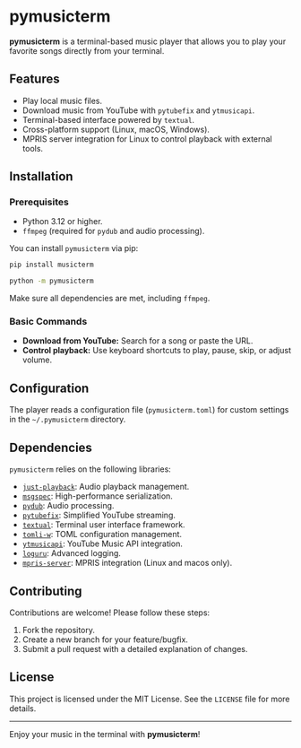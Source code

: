 # pymusicterm

**pymusicterm** is a terminal-based music player that allows you to play your favorite songs directly from your terminal. 

## Features

- Play local music files.
- Download music from YouTube with `pytubefix` and `ytmusicapi`.
- Terminal-based interface powered by `textual`.
- Cross-platform support (Linux, macOS, Windows).
- MPRIS server integration for Linux to control playback with external tools.

## Installation

### Prerequisites
- Python 3.12 or higher.
- `ffmpeg` (required for `pydub` and audio processing).

You can install `pymusicterm` via pip:

```bash
pip install musicterm
```

```bash
python -m pymusicterm
```

Make sure all dependencies are met, including `ffmpeg`.


### Basic Commands
- **Download from YouTube:** Search for a song or paste the URL.
- **Control playback:** Use keyboard shortcuts to play, pause, skip, or adjust volume.

## Configuration

The player reads a configuration file (`pymusicterm.toml`) for custom settings in the `~/.pymusicterm` directory.


## Dependencies

`pymusicterm` relies on the following libraries:

- [`just-playback`](https://pypi.org/project/just-playback/): Audio playback management.
- [`msgspec`](https://pypi.org/project/msgspec/): High-performance serialization.
- [`pydub`](https://pypi.org/project/pydub/): Audio processing.
- [`pytubefix`](https://pypi.org/project/pytubefix/): Simplified YouTube streaming.
- [`textual`](https://pypi.org/project/textual/): Terminal user interface framework.
- [`tomli-w`](https://pypi.org/project/tomli-w/): TOML configuration management.
- [`ytmusicapi`](https://pypi.org/project/ytmusicapi/): YouTube Music API integration.
- [`loguru`](https://pypi.org/project/loguru/): Advanced logging.
- [`mpris-server`](https://pypi.org/project/mpris-server/): MPRIS integration (Linux and macos only).

## Contributing

Contributions are welcome! Please follow these steps:

1. Fork the repository.
2. Create a new branch for your feature/bugfix.
3. Submit a pull request with a detailed explanation of changes.

## License

This project is licensed under the MIT License. See the `LICENSE` file for more details.

---

Enjoy your music in the terminal with **pymusicterm**!

